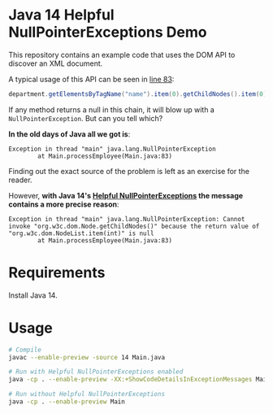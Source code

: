 # Java 14 Helpful NullPointerExceptions Demo

This repository contains an example code that uses the DOM API to discover
an XML document.

A typical usage of this API can be seen in [line 83](https://github.com/dodie/java-14-helpful-npe-demo/blob/master/Main.java#L83):

```java
department.getElementsByTagName("name").item(0).getChildNodes().item(0).getNodeValue();
```

If any method returns a null in this chain, it will blow up with a `NullPointerException`.
But can you tell which?

**In the old days of Java all we got is**:

```
Exception in thread "main" java.lang.NullPointerException
        at Main.processEmployee(Main.java:83)
```

Finding out the exact source of the problem is left as an exercise for the reader.

However, **with Java 14's [Helpful NullPointerExceptions](https://openjdk.java.net/jeps/358) the message contains a more
precise reason**:

```
Exception in thread "main" java.lang.NullPointerException: Cannot invoke "org.w3c.dom.Node.getChildNodes()" because the return value of "org.w3c.dom.NodeList.item(int)" is null
        at Main.processEmployee(Main.java:83)
```

# Requirements

Install Java 14.


# Usage

```bash
# Compile
javac --enable-preview -source 14 Main.java

# Run with Helpful NullPointerExceptions enabled
java -cp . --enable-preview -XX:+ShowCodeDetailsInExceptionMessages Main

# Run without Helpful NullPointerExceptions
java -cp . --enable-preview Main
```

